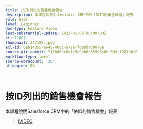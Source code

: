 ```yaml
---
title: 按ID列出的銷售機會報告
description: 本課程說明Salesforce CRM中的「依ID的銷售機會」報表
role: User
level: Beginner
doc-type: Feature Video
last-substantial-update: 2023-01-06T00:00:00Z
kt: 11687
thumbnail: 347182.jpeg
exl-id: 6ab14055-a649-40c1-a72e-fd9ddad0078a
source-git-commit: 711b06dc6a1c5c9ab6d65996c0bc536cf28790f8
workflow-type: tm+mt
source-wordcount: '30'
ht-degree: 0%

---
```


# 按ID列出的銷售機會報告

本課程說明Salesforce CRM中的「依ID的銷售機會」報表

>[!VIDEO](https://video.tv.adobe.com/v/347182/?quality=12&learn=on)
